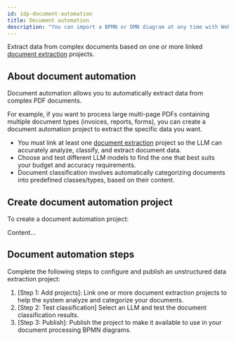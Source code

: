 ```yaml
---
id: idp-document-automation
title: Document automation
description: "You can import a BPMN or DMN diagram at any time with Web Modeler."
---
```


Extract data from complex documents based on one or more linked [document extraction](idp-document-extraction.md) projects.

## About document automation

Document automation allows you to automatically extract data from complex PDF documents.

For example, if you want to process large multi-page PDFs containing multiple document types (invoices, reports, forms), you can create a document automation project to extract the specific data you want.

- You must link at least one [document extraction](idp-document-extraction.md) project so the LLM can accurately analyze, classify, and extract document data.
- Choose and test different LLM models to find the one that best suits your budget and accuracy requirements.
- Document classification involves automatically categorizing documents into predefined classes/types, based on their content.

## Create document automation project

To create a document automation project:

Content...

## Document automation steps

Complete the following steps to configure and publish an unstructured data extraction project:

1. [Step 1: Add projects]: Link one or more document extraction projects to help the system analyze and categorize your documents.
1. [Step 2: Test classification] Select an LLM and test the document classification results.
1. [Step 3: Publish]: Publish the project to make it available to use in your document processing BPMN diagrams.
